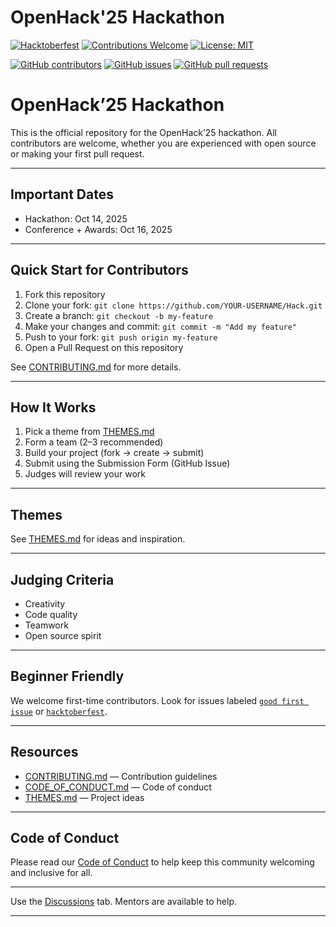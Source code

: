 # OpenHack'25 Hackathon

[![Hacktoberfest](https://img.shields.io/badge/Hacktoberfest-2025-blueviolet?style=for-the-badge&logo=github)](https://hacktoberfest.com/)
[![Contributions Welcome](https://img.shields.io/badge/Contributions-Welcome-brightgreen?style=for-the-badge&logo=github)](./CONTRIBUTING.md)
[![License: MIT](https://img.shields.io/badge/License-MIT-yellow.svg?style=for-the-badge)](./LICENSE)

[![GitHub contributors](https://img.shields.io/github/contributors/OpenHack-25/Hack?style=for-the-badge)](https://github.com/OpenHack-25/Hack/graphs/contributors)
[![GitHub issues](https://img.shields.io/github/issues/OpenHack-25/Hack?style=for-the-badge)](https://github.com/OpenHack-25/Hack/issues)
[![GitHub pull requests](https://img.shields.io/github/issues-pr/OpenHack-25/Hack?style=for-the-badge)](https://github.com/OpenHack-25/Hack/pulls)


# OpenHack’25 Hackathon

This is the official repository for the OpenHack’25 hackathon. All contributors are welcome, whether you are experienced with open source or making your first pull request.

---

## Important Dates
- Hackathon: Oct 14, 2025
- Conference + Awards: Oct 16, 2025

---

## Quick Start for Contributors
1. Fork this repository
2. Clone your fork: `git clone https://github.com/YOUR-USERNAME/Hack.git`
3. Create a branch: `git checkout -b my-feature`
4. Make your changes and commit: `git commit -m "Add my feature"`
5. Push to your fork: `git push origin my-feature`
6. Open a Pull Request on this repository

See [CONTRIBUTING.md](./CONTRIBUTING.md) for more details.

---

## How It Works
1. Pick a theme from [THEMES.md](THEMES.md)
2. Form a team (2–3 recommended)
3. Build your project (fork → create → submit)
4. Submit using the Submission Form (GitHub Issue)
5. Judges will review your work

---

## Themes
See [THEMES.md](THEMES.md) for ideas and inspiration.

---

## Judging Criteria
- Creativity
- Code quality
- Teamwork
- Open source spirit

---

## Beginner Friendly
We welcome first-time contributors. Look for issues labeled [`good first issue`](https://github.com/OpenHack-25/Hack/issues?q=is%3Aissue+is%3Aopen+label%3A%22good+first+issue%22) or [`hacktoberfest`](https://github.com/OpenHack-25/Hack/issues?q=is%3Aissue+is%3Aopen+label%3Ahacktoberfest).

---

## Resources
- [CONTRIBUTING.md](./CONTRIBUTING.md) — Contribution guidelines
- [CODE_OF_CONDUCT.md](./CODE_OF_CONDUCT.md) — Code of conduct
- [THEMES.md](./THEMES.md) — Project ideas

---

## Code of Conduct
Please read our [Code of Conduct](./CODE_OF_CONDUCT.md) to help keep this community welcoming and inclusive for all.

---

Use the [Discussions](https://github.com/OpenHack-25/Hack/discussions) tab. Mentors are available to help.

---
